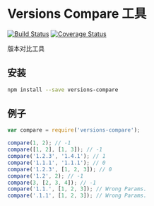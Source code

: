 # Versions Compare 工具

[![Build Status](https://travis-ci.org/searchfe/versions-compare.svg?branch=master)](https://travis-ci.org/searchfe/versions-compare)
[![Coverage Status](https://coveralls.io/repos/github/searchfe/versions-compare/badge.svg?branch=master)](https://coveralls.io/github/searchfe/versions-compare?branch=master)

版本对比工具

## 安装

```bash
npm install --save versions-compare
```

## 例子

```javascript
var compare = require('versions-compare');

compare(1, 2); // -1
compare([1, 2], [1, 3]); // -1
compare('1.2.3', '1.4.1'); // 1
compare('1.1.1', '1.1.1'); // 0
compare('1.2.3', [1, 2, 3]); // 0
compare('1.2', 2); // -1
compare(3, [2, 3, 4]); // -1
compare('1.1.', [1, 2, 3]); // Wrong Params.
compare('.1.1', [1, 2, 3]); // Wrong Params.

```
